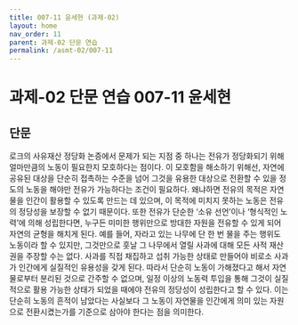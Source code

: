 ```yaml
---
title: 007-11 윤세현 (과제-02)
layout: home
nav_order: 11
parent: 과제-02 단문 연습
permalink: /asmt-02/007-11
---
```


# 과제-02 단문 연습 007-11 윤세현 

## 단문

로크의 사유재산 정당화 논증에서 문제가 되는 지점 중 하나는 전유가 정당화되기 위해 얼마만큼의 노동이 필요한지 모호하다는 점이다. 이 모호함을 해소하기 위해선, 자연에 공유된 대상을 단순히 접촉하는 수준을 넘어 그것을 유용한 대상으로 전환할 수 있을 정도의 노동을 해야만 전유가 가능하다는 조건이 필요하다. 왜냐하면 전유의 목적은 자연물을 인간이 활용할 수 있도록 만드는 데 있으며, 이 목적에 미치지 못하는 노동은 전유의 정당성을 보장할 수 없기 때문이다. 또한 전유가 단순한 ‘소유 선언’이나 ‘형식적인 노력’에 의해 성립한다면, 누구든 미미한 행위만으로 방대한 자원을 전유할 수 있게 되어 자연의 균형을 해치게 된다. 예를 들어, 자라고 있는 나무에 단 한 번 물을 주는 행위도 노동이라 할 수 있지만, 그것만으로 훗날 그 나무에서 열릴 사과에 대해 모든 사적 재산권을 주장할 수는 없다. 사과를 직접 채집하고 섭취 가능한 상태로 만들어야 비로소 사과가 인간에게 실질적인 유용성을 갖게 된다. 따라서 단순히 노동이 가해졌다고 해서 자연물로부터 분리된 것으로 간주할 수 없으며, 일정 이상의 노동력 투입을 통해 그것이 실질적으로 활용 가능한 상태가 되었을 때에야 전유의 정당성이 성립한다고 할 수 있다. 이는 단순히 노동의 흔적이 남았다는 사실보다 그 노동이 자연물을 인간에게 의미 있는 자원으로 전환시켰는가를 기준으로 삼아야 한다는 점을 의미한다.
